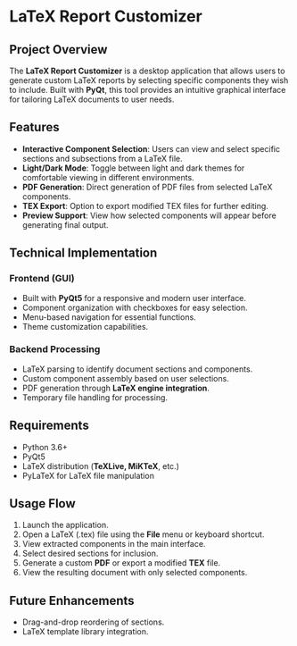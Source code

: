 # LaTeX Report Customizer

## Project Overview
The **LaTeX Report Customizer** is a desktop application that allows users to generate custom LaTeX reports by selecting specific components they wish to include. Built with **PyQt**, this tool provides an intuitive graphical interface for tailoring LaTeX documents to user needs.

## Features
- **Interactive Component Selection**: Users can view and select specific sections and subsections from a LaTeX file.
- **Light/Dark Mode**: Toggle between light and dark themes for comfortable viewing in different environments.
- **PDF Generation**: Direct generation of PDF files from selected LaTeX components.
- **TEX Export**: Option to export modified TEX files for further editing.
- **Preview Support**: View how selected components will appear before generating final output.

## Technical Implementation

### Frontend (GUI)
- Built with **PyQt5** for a responsive and modern user interface.
- Component organization with checkboxes for easy selection.
- Menu-based navigation for essential functions.
- Theme customization capabilities.

### Backend Processing
- LaTeX parsing to identify document sections and components.
- Custom component assembly based on user selections.
- PDF generation through **LaTeX engine integration**.
- Temporary file handling for processing.

## Requirements
- Python 3.6+
- PyQt5
- LaTeX distribution (**TeXLive, MiKTeX**, etc.)
- PyLaTeX for LaTeX file manipulation

## Usage Flow
1. Launch the application.
2. Open a LaTeX (.tex) file using the **File** menu or keyboard shortcut.
3. View extracted components in the main interface.
4. Select desired sections for inclusion.
5. Generate a custom **PDF** or export a modified **TEX** file.
6. View the resulting document with only selected components.

## Future Enhancements
- Drag-and-drop reordering of sections.
- LaTeX template library integration.
